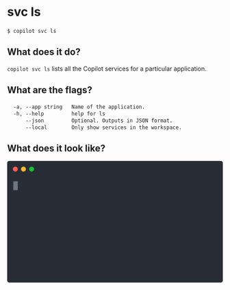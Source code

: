 # svc ls
```console
$ copilot svc ls
```

## What does it do?

`copilot svc ls` lists all the Copilot services for a particular application.

## What are the flags?

```
  -a, --app string   Name of the application.
  -h, --help         help for ls
      --json         Optional. Outputs in JSON format.
      --local        Only show services in the workspace.
```

## What does it look like?

![Running copilot svc ls](https://raw.githubusercontent.com/kohidave/copilot-demos/master/svc-ls.svg?sanitize=true)